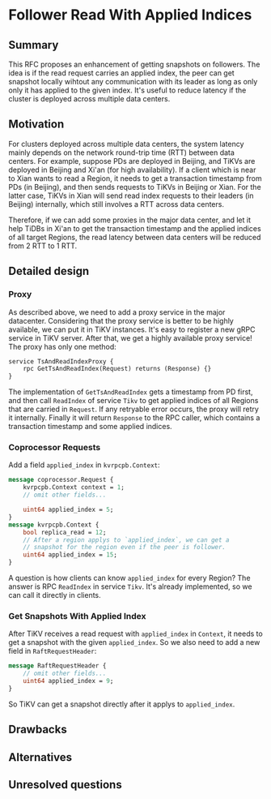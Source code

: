 # Follower Read With Applied Indices

## Summary

This RFC proposes an enhancement of getting snapshots on followers. The idea is
if the read request carries an applied index, the peer can get snapshot locally
wihtout any communication with its leader as long as only only it has applied
to the given index. It's useful to reduce latency if the cluster is deployed
across multiple data centers.

## Motivation

For clusters deployed across multiple data centers, the system latency mainly
depends on the network round-trip time (RTT) between data centers. For example,
suppose PDs are
deployed in Beijing, and TiKVs are deployed in Beijing and Xi'an (for high
availability). If a client which is near to Xian wants to read a Region, it
needs to get a transaction timestamp from PDs (in Beijing), and then sends
requests to TiKVs in Beijing or Xian. For the latter case, TiKVs in Xian will
send read index requests to their leaders (in Beijing) internally, which still
involves a RTT across data centers.

Therefore, if we can add some proxies in the major data center, and let it help TiDBs
in Xi'an to get the transaction timestamp and the applied indices of all target
Regions,
the read latency between data centers will be reduced from 2 RTT to 1 RTT.

## Detailed design

### Proxy

As described above, we need to add a proxy service in the major datacenter.
Considering that the proxy service is better to be highly available, we can put it
in TiKV instances. It's easy to register a new gRPC service in TiKV server.
After that, we get a highly available proxy service! The proxy has only one
method:

```protobuf
service TsAndReadIndexProxy {
    rpc GetTsAndReadIndex(Request) returns (Response) {}
}
```

The implementation of `GetTsAndReadIndex` gets a timestamp from PD first,
and then call `ReadIndex` of service `Tikv` to get applied indices of all
Regions that are carried in `Request`. If any retryable error occurs, the proxy
will retry it internally. Finally it will return `Response` to the RPC caller,
which contains a transaction timestamp and some applied indices.

### Coprocessor Requests

Add a field `applied_index` in `kvrpcpb.Context`:

```protobuf
message coprocessor.Request {
    kvrpcpb.Context context = 1;
    // omit other fields...

    uint64 applied_index = 5;
}
message kvrpcpb.Context {
    bool replica_read = 12;
    // After a region applys to `applied_index`, we can get a
    // snapshot for the region even if the peer is follower.
    uint64 applied_index = 15;
}
```

A question is how clients can know `applied_index` for every Region? The
answer is RPC `ReadIndex` in service `Tikv`. It's already implemented, so we can
call it directly in clients.

### Get Snapshots With Applied Index

After TiKV receives a read request with `applied_index` in `Context`, it needs
to get a snapshot with the given `applied_index`. So we also need to add a new
field in `RaftRequestHeader`:

```protobuf
message RaftRequestHeader {
    // omit other fields...
    uint64 applied_index = 9;
}
```

So TiKV can get a snapshot directly after it applys to `applied_index`.

## Drawbacks

## Alternatives

## Unresolved questions
